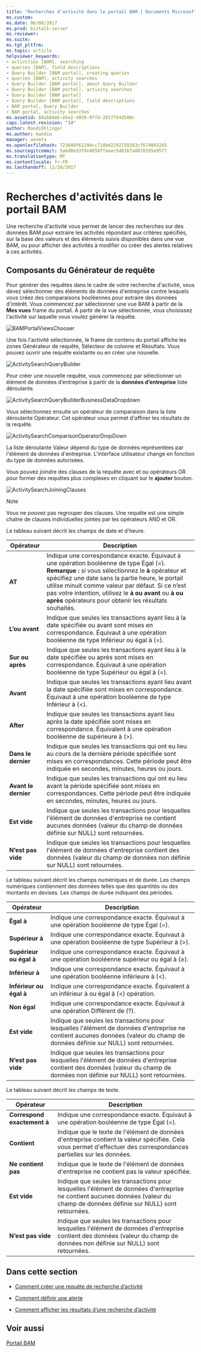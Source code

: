 ```yaml
---
title: "Recherches d’activité dans le portail BAM | Documents Microsoft"
ms.custom: 
ms.date: 06/08/2017
ms.prod: biztalk-server
ms.reviewer: 
ms.suite: 
ms.tgt_pltfrm: 
ms.topic: article
helpviewer_keywords:
- activities [BAM], searching
- queries [BAM], field descriptions
- Query Builder [BAM portal], creating queries
- queries [BAM], activity searches
- Query Builder [BAM portal], about Query Builder
- Query Builder [BAM portal], activity searches
- Query Builder [BAM portal]
- Query Builder [BAM portal], field descriptions
- BAM portal, Query Builder
- BAM portal, activity searches
ms.assetid: 60ab8deb-ebe2-4959-97fd-261ff64d500c
caps.latest.revision: "14"
author: MandiOhlinger
ms.author: mandia
manager: anneta
ms.openlocfilehash: 723848f61294cc710bd2292758383cf674093265
ms.sourcegitcommit: 5abd0ed3f9e4858ffaaec5481bfa8878595e95f7
ms.translationtype: MT
ms.contentlocale: fr-FR
ms.lasthandoff: 11/28/2017
---
```

# <a name="activity-searches-in-the-bam-portal"></a>Recherches d'activités dans le portail BAM
Une recherche d'activité vous permet de lancer des recherches sur des données BAM pour extraire les activités répondant aux critères spécifiés, sur la base des valeurs et des éléments suivis disponibles dans une vue BAM, ou pour afficher des activités à modifier ou créer des alertes relatives à ces activités.  
  
## <a name="parts-of-the-query-builder"></a>Composants du Générateur de requête  
 Pour générer des requêtes dans le cadre de votre recherche d'activité, vous devez sélectionner des éléments de données d'entreprise contre lesquels vous créez des comparaisons booléennes pour extraire des données d'intérêt. Vous commencez par sélectionner une vue BAM à partir de la **Mes vues** frame du portail. A partir de la vue sélectionnée, vous choisissez l'activité sur laquelle vous voulez générer la requête.  
  
 ![](../core/media/bamportalviewschooser.gif "BAMPortalViewsChooser")  
  
 Une fois l'activité sélectionnée, le frame de contenu du portail affiche les zones Générateur de requête, Sélecteur de colonne et Résultats. Vous pouvez ouvrir une requête existante ou en créer une nouvelle.  
  
 ![](../core/media/activitysearchquerybuilder.gif "ActivitySearchQueryBuilder")  
  
 Pour créer une nouvelle requête, vous commencez par sélectionner un élément de données d’entreprise à partir de la **données d’entreprise** liste déroulante.  
  
 ![](../core/media/activitysearchquerybuilderbusinessdatadropdown.gif "ActivitySearchQueryBuilderBusinessDataDropdown")  
  
 Vous sélectionnez ensuite un opérateur de comparaison dans la liste déroulante Opérateur. Cet opérateur vous permet d'affiner les résultats de la requête.  
  
 ![](../core/media/activitysearchcomparisonoperatordropdown.gif "ActivitySearchComparisonOperatorDropDown")  
  
 La liste déroulante Valeur dépend du type de données représentées par l'élément de données d'entreprise. L'interface utilisateur change en fonction du type de données autorisées.  
  
 Vous pouvez joindre des clauses de la requête avec et ou opérateurs OR pour former des requêtes plus complexes en cliquant sur le **ajouter** bouton.  
  
 ![](../core/media/activitysearchjoiningclauses.gif "ActivitySearchJoiningClauses")  
  
> [!NOTE]
>  Vous ne pouvez pas regrouper des clauses. Une requête est une simple chaîne de clauses individuelles jointes par les opérateurs AND et OR.  
  
 Le tableau suivant décrit les champs de date et d'heure.  
  
|Opérateur| Description|  
|--------------|-----------------|  
|**AT**|Indique une correspondance exacte. Équivaut à une opération booléenne de type Égal (=). **Remarque :** si vous sélectionnez le **à** opérateur et spécifiez une date sans la partie heure, le portail utilise minuit comme valeur par défaut. Si ce n’est pas votre intention, utilisez le **à ou avant** ou **à ou après** opérateurs pour obtenir les résultats souhaités.|  
|**L’ou avant**|Indique que seules les transactions ayant lieu à la date spécifiée ou avant sont mises en correspondance. Équivaut à une opération booléenne de type Inférieur ou égal à (=).|  
|**Sur ou après**|Indique que seules les transactions ayant lieu à la date spécifiée ou après sont mises en correspondance. Équivaut à une opération booléenne de type Supérieur ou égal à (=).|  
|**Avant**|Indique que seules les transactions ayant lieu avant la date spécifiée sont mises en correspondance. Équivaut à une opération booléenne de type Inférieur à (<).|  
|**After**|Indique que seules les transactions ayant lieu après la date spécifiée sont mises en correspondance. Équivalent à une opération booléenne de supérieure à (>).|  
|**Dans le dernier**|Indique que seules les transactions qui ont eu lieu au cours de la dernière période spécifiée sont mises en correspondances. Cette période peut être indiquée en secondes, minutes, heures ou jours.|  
|**Avant le dernier**|Indique que seules les transactions qui ont eu lieu avant la période spécifiée sont mises en correspondances. Cette période peut être indiquée en secondes, minutes, heures ou jours.|  
|**Est vide**|Indique que seules les transactions pour lesquelles l'élément de données d'entreprise ne contient aucunes données (valeur du champ de données définie sur NULL) sont retournées.|  
|**N’est pas vide**|Indique que seules les transactions pour lesquelles l'élément de données d'entreprise contient des données (valeur du champ de données non définie sur NULL) sont retournées.|  
  
 Le tableau suivant décrit les champs numériques et de durée. Les champs numériques contiennent des données telles que des quantités ou des montants en devises. Les champs de durée indiquent des périodes.  
  
|Opérateur| Description|  
|--------------|-----------------|  
|**Égal à**|Indique une correspondance exacte. Équivaut à une opération booléenne de type Égal (=).|  
|**Supérieur à**|Indique une correspondance exacte. Équivaut à une opération booléenne de type Supérieur à (>).|  
|**Supérieur ou égal à**|Indique une correspondance exacte. Équivaut à une opération booléenne supérieur ou égal à (≥).|  
|**Inférieur à**|Indique une correspondance exacte. Équivaut à une opération booléenne inférieure à (<).|  
|**Inférieur ou égal à**|Indique une correspondance exacte. Équivalent à un inférieur à ou égal à (<) opération.|  
|**Non égal**|Indique une correspondance exacte. Équivaut à une opération Différent de (?).|  
|**Est vide**|Indique que seules les transactions pour lesquelles l'élément de données d'entreprise ne contient aucunes données (valeur du champ de données définie sur NULL) sont retournées.|  
|**N’est pas vide**|Indique que seules les transactions pour lesquelles l'élément de données d'entreprise contient des données (valeur du champ de données non définie sur NULL) sont retournées.|  
  
 Le tableau suivant décrit les champs de texte.  
  
|Opérateur| Description|  
|--------------|-----------------|  
|**Correspond exactement à**|Indique une correspondance exacte. Équivaut à une opération booléenne de type Égal (=).|  
|**Contient**|Indique que le texte de l'élément de données d'entreprise contient la valeur spécifiée. Cela vous permet d'effectuer des correspondances partielles sur les données.|  
|**Ne contient pas**|Indique que le texte de l'élément de données d'entreprise ne contient pas la valeur spécifiée.|  
|**Est vide**|Indique que seules les transactions pour lesquelles l'élément de données d'entreprise ne contient aucunes données (valeur du champ de données définie sur NULL) sont retournées.|  
|**N’est pas vide**|Indique que seules les transactions pour lesquelles l'élément de données d'entreprise contient des données (valeur du champ de données non définie sur NULL) sont retournées.|  
  
## <a name="in-this-section"></a>Dans cette section  
  
-   [Comment créer une requête de recherche d’activité](../core/how-to-create-a-query-in-activity-search.md)  
  
-   [Comment définir une alerte](../core/how-to-set-an-alert.md)  
  
-   [Comment afficher les résultats d’une recherche d’activité](../core/how-to-view-the-results-of-an-activity-search.md)  
  
## <a name="see-also"></a>Voir aussi  
 [Portail BAM](../core/bam-portal.md)